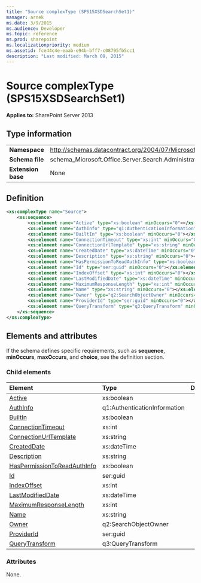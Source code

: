 ```yaml
---
title: "Source complexType (SPS15XSDSearchSet1)"
manager: arnek
ms.date: 3/9/2015
ms.audience: Developer
ms.topic: reference
ms.prod: sharepoint
ms.localizationpriority: medium
ms.assetid: fce44c4e-eaab-e94b-bff7-c08795fb5cc1
description: "Last modified: March 09, 2015"
---
```


# Source complexType (SPS15XSDSearchSet1)

**Applies to:** SharePoint Server 2013
  
## Type information

|||
|:-----|:-----|
|**Namespace** <br/> |http://schemas.datacontract.org/2004/07/Microsoft.Office.Server.Search.Administration.Query  <br/> |
|**Schema file** <br/> |schema_Microsoft.Office.Server.Search.Administration.Query.xsd  <br/> |
|**Extension base** <br/> |None  <br/> |
   
## Definition

```XML
<xs:complexType name="Source">
    <xs:sequence>
        <xs:element name="Active" type="xs:boolean" minOccurs="0"></xs:element>
        <xs:element name="AuthInfo" type="q1:AuthenticationInformation" minOccurs="0"></xs:element>
        <xs:element name="BuiltIn" type="xs:boolean" minOccurs="0"></xs:element>
        <xs:element name="ConnectionTimeout" type="xs:int" minOccurs="0"></xs:element>
        <xs:element name="ConnectionUrlTemplate" type="xs:string" minOccurs="0"></xs:element>
        <xs:element name="CreatedDate" type="xs:dateTime" minOccurs="0"></xs:element>
        <xs:element name="Description" type="xs:string" minOccurs="0"></xs:element>
        <xs:element name="HasPermissionToReadAuthInfo" type="xs:boolean" minOccurs="0"></xs:element>
        <xs:element name="Id" type="ser:guid" minOccurs="0"></xs:element>
        <xs:element name="IndexOffset" type="xs:int" minOccurs="0"></xs:element>
        <xs:element name="LastModifiedDate" type="xs:dateTime" minOccurs="0"></xs:element>
        <xs:element name="MaximumResponseLength" type="xs:int" minOccurs="0"></xs:element>
        <xs:element name="Name" type="xs:string" minOccurs="0"></xs:element>
        <xs:element name="Owner" type="q2:SearchObjectOwner" minOccurs="0"></xs:element>
        <xs:element name="ProviderId" type="ser:guid" minOccurs="0"></xs:element>
        <xs:element name="QueryTransform" type="q3:QueryTransform" minOccurs="0"></xs:element>
    </xs:sequence>
</xs:complexType>

```

## Elements and attributes

If the schema defines specific requirements, such as **sequence**, **minOccurs**, **maxOccurs**, and **choice**, see the definition section. 
  
### Child elements

|**Element**|**Type**|**Description**|
|:-----|:-----|:-----|
|[Active](active-element-source-complextypesps15xsdsearchset1.md) <br/> |xs:boolean  <br/> ||
|[AuthInfo](authinfo-element-source-complextypesps15xsdsearchset1.md) <br/> |q1:AuthenticationInformation  <br/> ||
|[BuiltIn](builtin-element-source-complextypesps15xsdsearchset1.md) <br/> |xs:boolean  <br/> ||
|[ConnectionTimeout](connectiontimeout-element-source-complextypesps15xsdsearchset1.md) <br/> |xs:int  <br/> ||
|[ConnectionUrlTemplate](connectionurltemplate-element-source-complextypesps15xsdsearchset1.md) <br/> |xs:string  <br/> ||
|[CreatedDate](createddate-element-source-complextypesps15xsdsearchset1.md) <br/> |xs:dateTime  <br/> ||
|[Description](description-element-source-complextypesps15xsdsearchset1.md) <br/> |xs:string  <br/> ||
|[HasPermissionToReadAuthInfo](haspermissiontoreadauthinfo-element-source-complextypesps15xsdsearchset1.md) <br/> |xs:boolean  <br/> ||
|[Id](id-element-source-complextypesps15xsdsearchset1.md) <br/> |ser:guid  <br/> ||
|[IndexOffset](indexoffset-element-source-complextypesps15xsdsearchset1.md) <br/> |xs:int  <br/> ||
|[LastModifiedDate](lastmodifieddate-element-source-complextypesps15xsdsearchset1.md) <br/> |xs:dateTime  <br/> ||
|[MaximumResponseLength](maximumresponselength-element-source-complextypesps15xsdsearchset1.md) <br/> |xs:int  <br/> ||
|[Name](name-element-source-complextypesps15xsdsearchset1.md) <br/> |xs:string  <br/> ||
|[Owner](owner-element-source-complextypesps15xsdsearchset1.md) <br/> |q2:SearchObjectOwner  <br/> ||
|[ProviderId](providerid-element-source-complextypesps15xsdsearchset1.md) <br/> |ser:guid  <br/> ||
|[QueryTransform](querytransform-element-source-complextypesps15xsdsearchset1.md) <br/> |q3:QueryTransform  <br/> ||
   
### Attributes

None.
  

